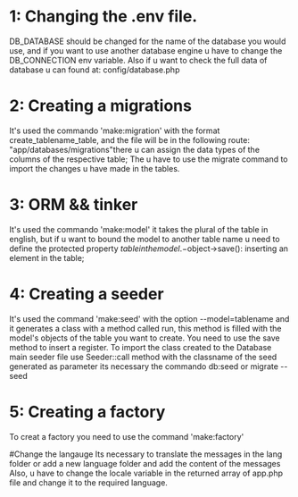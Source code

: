 # 1: Changing the .env file.
DB_DATABASE should be changed for the name of the database you would use, and if you want to use another database engine u have to change the DB_CONNECTION env variable. Also if u want to check the full data of database u can found at: config/database.php

# 2: Creating a migrations
It's used the commando 'make:migration' with the format create_tablename_table, and the file will be in the following route: "app/databases/migrations"there u can assign the data types of the columns of the respective table;
The u have to use the migrate command to import the changes u have made in the tables.

# 3: ORM && tinker
It's used the commando 'make:model' it takes the plural of the table in english, but if u want to bound the model to another table name u need to define the protected property $table in the model. 
-$object->save(): inserting an element in the table;

# 4: Creating a seeder
It's used the command 'make:seed' with the option --model=tablename and it generates a class with a method called run, this method is filled with the model's objects of the table you want to create. You need to use the save method to insert a register. To import the class created to the Database main seeder file use Seeder::call method with the classname of the seed generated as parameter
its necessary the commando db:seed or migrate --seed

# 5: Creating a factory
To creat a factory you need to use the command 'make:factory'

#Change the langauge
Its necessary to translate the messages in the lang folder or add a new language folder and add the content of the messages
Also, u have to change the locale variable in the returned array of app.php file and change it to the required language.